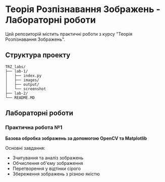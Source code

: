 # Теорія Розпізнавання Зображень - Лабораторні роботи

Цей репозиторій містить практичні роботи з курсу "Теорія Розпізнавання Зображень".

## Структура проекту

```
TRZ_labs/
├── lab-1/               
│   ├── index.py         
│   ├── images/  
│   ├── output/        
│   └── screenshot        
├── lab-2/               
└── README.MD           
```

## Лабораторні роботи

### Практична робота №1

**Базова обробка зображень за допомогою OpenCV та Matplotlib**

Основні завдання:

- Зчитування та аналіз зображень
- Обчислення об'єму зображення
- Перетворення у відтінки сірого
- Збереження зображень з різною якістю

